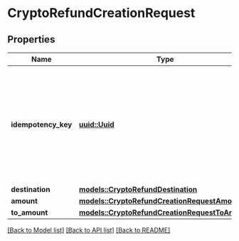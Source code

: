 # CryptoRefundCreationRequest

## Properties

Name | Type | Description | Notes
------------ | ------------- | ------------- | -------------
**idempotency_key** | [**uuid::Uuid**](uuid::Uuid.md) | Universally unique identifier (UUID v4) idempotency key. This key is utilized to ensure exactly-once execution of mutating requests. | 
**destination** | [**models::CryptoRefundDestination**](CryptoRefundDestination.md) |  | 
**amount** | [**models::CryptoRefundCreationRequestAmount**](CryptoRefundCreationRequest_amount.md) |  | 
**to_amount** | [**models::CryptoRefundCreationRequestToAmount**](CryptoRefundCreationRequest_toAmount.md) |  | 

[[Back to Model list]](../README.md#documentation-for-models) [[Back to API list]](../README.md#documentation-for-api-endpoints) [[Back to README]](../README.md)


